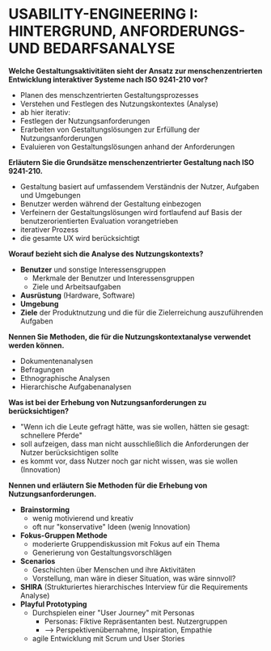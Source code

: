 # USABILITY-ENGINEERING I: HINTERGRUND, ANFORDERUNGS- UND BEDARFSANALYSE

**Welche Gestaltungsaktivitäten sieht der Ansatz zur menschenzentrierten Entwicklung interaktiver Systeme nach ISO 9241-210 vor?**

- Planen des menschzentrierten Gestaltungsprozesses
- Verstehen und Festlegen des Nutzungskontextes (Analyse)
- ab hier iterativ:
- Festlegen der Nutzungsanforderungen
- Erarbeiten von Gestaltungslösungen zur Erfüllung der Nutzungsanforderungen
- Evaluieren von Gestaltungslösungen anhand der Anforderungen

**Erläutern Sie die Grundsätze menschenzentrierter Gestaltung nach ISO 9241-210.**

- Gestaltung basiert auf umfassendem Verständnis der Nutzer, Aufgaben und Umgebungen
- Benutzer werden während der Gestaltung einbezogen
- Verfeinern der Gestaltungslösungen wird fortlaufend auf Basis der benutzerorientierten Evaluation vorangetrieben
- iterativer Prozess
- die gesamte UX wird berücksichtigt


**Worauf bezieht sich die Analyse des Nutzungskontexts?**

- **Benutzer** und sonstige Interessensgruppen
  - Merkmale der Benutzer und Interessensgruppen
  - Ziele und Arbeitsaufgaben
- **Ausrüstung** (Hardware, Software)
- **Umgebung**
- **Ziele** der Produktnutzung und die für die Zielerreichung auszuführenden Aufgaben

**Nennen Sie Methoden, die für die Nutzungskontextanalyse verwendet werden können.**

- Dokumentenanalysen
- Befragungen
- Ethnographische Analysen
- Hierarchische Aufgabenanalysen

**Was ist bei der Erhebung von Nutzungsanforderungen zu berücksichtigen?**

- "Wenn ich die Leute gefragt hätte, was sie wollen, hätten sie gesagt: schnellere Pferde"
- soll aufzeigen, dass man nicht ausschließlich die Anforderungen der Nutzer berücksichtigen sollte
- es kommt vor, dass Nutzer noch gar nicht wissen, was sie wollen (Innovation)

**Nennen und erläutern Sie Methoden für die Erhebung von Nutzungsanforderungen.**

- **Brainstorming**
  - wenig motivierend und kreativ
  - oft nur "konservative" Ideen (wenig Innovation)
- **Fokus-Gruppen Methode**
  - moderierte Gruppendiskussion mit Fokus auf ein Thema
  - Generierung von Gestaltungsvorschlägen
- **Scenarios**
  - Geschichten über Menschen und ihre Aktivitäten
  - Vorstellung, man wäre in dieser Situation, was wäre sinnvoll?
- **SHIRA** (Strukturiertes hierarchisches Interview für die Requirements Analyse)
- **Playful Prototyping**
  - Durchspielen einer "User Journey" mit Personas
    - Personas: Fiktive Repräsentanten best. Nutzergruppen
    - --> Perspektivenübernahme, Inspiration, Empathie
  - agile Entwicklung mit Scrum und User Stories